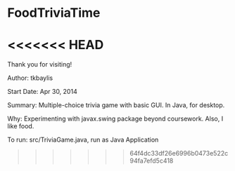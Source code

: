 FoodTriviaTime
==============
<<<<<<< HEAD
=======

Thank you for visiting!

Author: tkbaylis

Start Date: Apr 30, 2014

Summary: Multiple-choice trivia game with basic GUI.  In Java, for desktop.

Why: Experimenting with javax.swing package beyond coursework.  Also, I like food.

To run: src/TriviaGame.java, run as Java Application
>>>>>>> 64f4dc33df26e6996b0473e522c94fa7efd5c418
